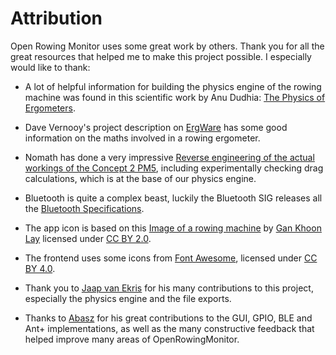 # Attribution

Open Rowing Monitor uses some great work by others. Thank you for all the great resources that helped me to make this project possible. I especially would like to thank:

* A lot of helpful information for building the physics engine of the rowing machine was found in this scientific work by Anu Dudhia: [The Physics of Ergometers](http://eodg.atm.ox.ac.uk/user/dudhia/rowing/physics/ergometer.html).

* Dave Vernooy's project description on [ErgWare](https://dvernooy.github.io/projects/ergware) has some good information on the maths involved in a rowing ergometer.

* Nomath has done a very impressive [Reverse engineering of the actual workings of the Concept 2 PM5](https://www.c2forum.com/viewtopic.php?f=7&t=194719), including experimentally checking drag calculations, which is at the base of our physics engine.

* Bluetooth is quite a complex beast, luckily the Bluetooth SIG releases all the [Bluetooth Specifications](https://www.bluetooth.com/specifications/specs).

* The app icon is based on this [Image of a rowing machine](https://thenounproject.com/term/rowing-machine/659265) by [Gan Khoon Lay](https://thenounproject.com/leremy/) licensed under [CC BY 2.0](https://creativecommons.org/licenses/by/2.0/).

* The frontend uses some icons from [Font Awesome](https://fontawesome.com/), licensed under [CC BY 4.0](https://creativecommons.org/licenses/by/4.0/).

* Thank you to [Jaap van Ekris](https://github.com/JaapvanEkris) for his many contributions to this project, especially the physics engine and the file exports.

* Thanks to [Abasz](https://github.com/Abasz) for his great contributions to the GUI, GPIO, BLE and Ant+ implementations, as well as the many constructive feedback that helped improve many areas of OpenRowingMonitor.
